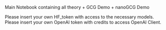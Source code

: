 Main Notebook containing all theory + GCG Demo + nanoGCG Demo

Please insert your own HF_token with access to the necessary models.
Please insert your own OpenAI token with credits to access OpenAI Client.
